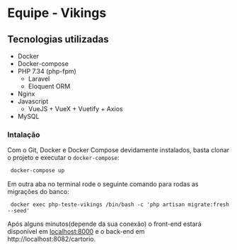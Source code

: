 # Equipe - Vikings

## Tecnologias utilizadas

- Docker
- Docker-compose
- PHP 7.34 (php-fpm)
  - Laravel
  - Eloquent ORM
- Nginx
- Javascript
  - VueJS + VueX + Vuetify + Axios
- MySQL

### Intalação

Com o Git, Docker e Docker Compose devidamente instalados, basta clonar o projeto e executar o ```docker-compose```:
```bash
 docker-compose up
```
Em outra aba no terminal rode o seguinte comando para rodas as migrações do banco:
```
 docker exec php-teste-vikings /bin/bash -c 'php artisan migrate:fresh --seed'
```

Após alguns minutos(depende da sua conexão) o front-end estará disponível em <localhost:8000> e o back-end em http://localhost:8082/cartorio.
